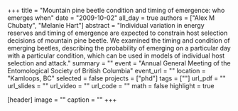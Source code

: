 +++
title = "Mountain pine beetle condition and timing of emergence: who emerges when"
date = "2009-10-02"
all_day = true
authors = ["Alex M Chubaty", "Melanie Hart"]
abstract = "Individual variation in energy reserves and timing of emergence are expected to constrain host selection decisions of mountain pine beetle. We examined the timing and condition of emerging beetles, describing the probability of emerging on a particular day with a particular condition, which can be used in models of individual host selection and attack."
summary = ""
event = "Annual General Meeting of the Entomological Society of British Columbia"
event_url = ""
location = "Kamloops, BC"
selected = false
projects = ["phd"]
tags = [""]
url_pdf = ""
url_slides = ""
url_video = ""
url_code = ""
math = false
highlight = true

[header]
image = ""
caption = ""
+++
